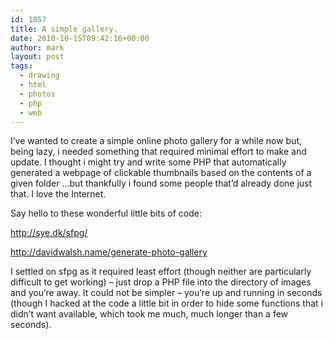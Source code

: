 ```yaml
---
id: 1057
title: A simple gallery.
date: 2010-10-15T09:42:16+00:00
author: mark
layout: post
tags:
  - drawing
  - html
  - photos
  - php
  - web
---
```

I&#8217;ve wanted to create a simple online photo gallery for a while now but, being lazy, i needed something that required minimal effort to make and update. I thought i might try and write some PHP that automatically generated a webpage of clickable thumbnails based on the contents of a given folder &#8230;but thankfully i found some people that&#8217;d already done just that. I love the Internet.

Say hello to these wonderful little bits of code:

<http://sye.dk/sfpg/>

<http://davidwalsh.name/generate-photo-gallery>

I settled on sfpg as it required least effort (though neither are particularly difficult to get working) &#8211; just drop a PHP file into the directory of images and you&#8217;re away. It could not be simpler &#8211; you&#8217;re up and running in seconds (though I hacked at the code a little bit in order to hide some functions that i didn&#8217;t want available, which took me much, much longer than a few seconds).